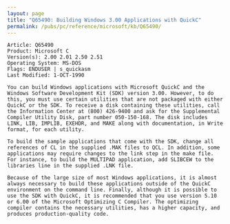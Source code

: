 ```yaml
---
layout: page
title: "Q65490: Building Windows 3.00 Applications with QuickC"
permalink: /pubs/pc/reference/microsoft/kb/Q65490/
---
```


	Article: Q65490
	Product: Microsoft C
	Version(s): 2.00 2.01 2.50 2.51
	Operating System: MS-DOS
	Flags: ENDUSER | s_quickasm
	Last Modified: 1-OCT-1990
	
	You can build Windows applications with Microsoft QuickC and the
	Windows Software Development Kit (SDK) version 3.00. However, to do
	this, you must use certain utilities that are not packaged with either
	QuickC or the SDK. To receive a disk containing these utilities, call
	the Information Center at (800) 426-9400 and ask for the Supplemental
	Compiler Utility Disk, part number 050-150-168. The disk includes
	LINK, LIB, IMPLIB, EXEHDR, and MAKE along with documentation, in Write
	format, for each utility.
	
	To build the sample applications that come with the SDK, change all
	references of CL in the supplied .MAK files to QCL. In addition, some
	applications may require changes to the link step in the make file.
	For instance, to build the MULTIPAD application, add SLIBCEW to the
	libraries line in the supplied .LNK file.
	
	Because of the large size of most Windows applications, it is almost
	always necessary to build these applications outside of the QuickC
	environment on the command line. Finally, although it is possible to
	use the SDK with QuickC, it is recommended that you use version 5.10
	or 6.00 of the Microsoft Optimizing C Compiler. The optimizing
	compiler contains the necessary utilities, has a higher capacity, and
	produces production-quality code.

